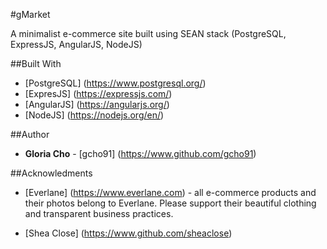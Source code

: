 #gMarket

A minimalist e-commerce site built using SEAN stack (PostgreSQL, ExpressJS, AngularJS, NodeJS)

##Built With

* [PostgreSQL] (https://www.postgresql.org/)
* [ExpresJS] (https://expressjs.com/)
* [AngularJS] (https://angularjs.org/)
* [NodeJS] (https://nodejs.org/en/)

##Author

* **Gloria Cho** - [gcho91] (https://www.github.com/gcho91)

##Acknowledments

* [Everlane] (https://www.everlane.com) - all e-commerce products and their photos belong to Everlane. Please support their beautiful clothing and transparent business practices.

* [Shea Close] (https://www.github.com/sheaclose) 
